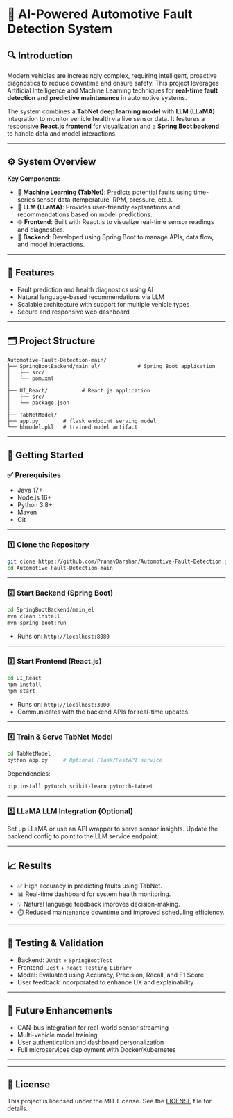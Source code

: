 # 🚗 AI-Powered Automotive Fault Detection System

## 🔍 Introduction

Modern vehicles are increasingly complex, requiring intelligent, proactive diagnostics to reduce downtime and ensure safety. This project leverages Artificial Intelligence and Machine Learning techniques for **real-time fault detection** and **predictive maintenance** in automotive systems.

The system combines a **TabNet deep learning model** with **LLM (LLaMA)** integration to monitor vehicle health via live sensor data. It features a responsive **React.js frontend** for visualization and a **Spring Boot backend** to handle data and model interactions.

---

## ⚙️ System Overview

**Key Components:**

- 🧠 **Machine Learning (TabNet)**: Predicts potential faults using time-series sensor data (temperature, RPM, pressure, etc.).
- 💬 **LLM (LLaMA)**: Provides user-friendly explanations and recommendations based on model predictions.
- 🌐 **Frontend**: Built with React.js to visualize real-time sensor readings and diagnostics.
- 🚀 **Backend**: Developed using Spring Boot to manage APIs, data flow, and model interactions.

---

## 🎯 Features

- Fault prediction and health diagnostics using AI
- Natural language-based recommendations via LLM
- Scalable architecture with support for multiple vehicle types
- Secure and responsive web dashboard

---

## 🗂️ Project Structure

```
Automotive-Fault-Detection-main/
├── SpringBootBackend/main_el/            # Spring Boot application
│   ├── src/
│   └── pom.xml
│
├── UI_React/           # React.js application
│   ├── src/
│   └── package.json
│
├── TabNetModel/              
├── app.py        # flask endpoint serving model
└── hhmodel.pkl   # trained model artifact
```

---

## 🚀 Getting Started

### ✅ Prerequisites

- Java 17+
- Node.js 16+
- Python 3.8+
- Maven
- Git

---

### 1️⃣ Clone the Repository

```bash
git clone https://github.com/PranavDarshan/Automotive-Fault-Detection.git
cd Automotive-Fault-Detection-main
```

---

### 2️⃣ Start Backend (Spring Boot)

```bash
cd SpringBootBackend/main_el
mvn clean install
mvn spring-boot:run
```

- Runs on: `http://localhost:8080`

---

### 3️⃣ Start Frontend (React.js)

```bash
cd UI_React
npm install
npm start
```

- Runs on: `http://localhost:3000`
- Communicates with the backend APIs for real-time updates.

---

### 4️⃣ Train & Serve TabNet Model

```bash
cd TabNetModel
python app.py     # Optional Flask/FastAPI service
```

Dependencies:

```bash
pip install pytorch scikit-learn pytorch-tabnet
```

---

### 5️⃣ LLaMA LLM Integration (Optional)

Set up LLaMA or use an API wrapper to serve sensor insights. Update the backend config to point to the LLM service endpoint.

---

## 📈 Results

- ✅ High accuracy in predicting faults using TabNet.
- 📊 Real-time dashboard for system health monitoring.
- 💡 Natural language feedback improves decision-making.
- ⏱️ Reduced maintenance downtime and improved scheduling efficiency.

---

## 🧪 Testing & Validation

- Backend: `JUnit` + `SpringBootTest`
- Frontend: `Jest` + `React Testing Library`
- Model: Evaluated using Accuracy, Precision, Recall, and F1 Score
- User feedback incorporated to enhance UX and explainability

---

## 📌 Future Enhancements

- CAN-bus integration for real-world sensor streaming
- Multi-vehicle model training
- User authentication and dashboard personalization
- Full microservices deployment with Docker/Kubernetes

---

---

## 📄 License

This project is licensed under the MIT License. See the [LICENSE](LICENSE) file for details.

